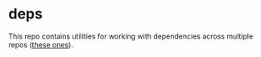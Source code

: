 # deps

This repo contains utilities for working with dependencies across multiple
repos ([these ones](https://open.sentry.io/structure/)).
